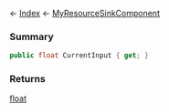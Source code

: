 ← [Index](Api-Index) ← [MyResourceSinkComponent](Sandbox.Game.EntityComponents.MyResourceSinkComponent)

### Summary

```csharp
public float CurrentInput { get; }
```

### Returns

[float](https://docs.microsoft.com/en-us/dotnet/api/system.single?view=netframework-4.6)


